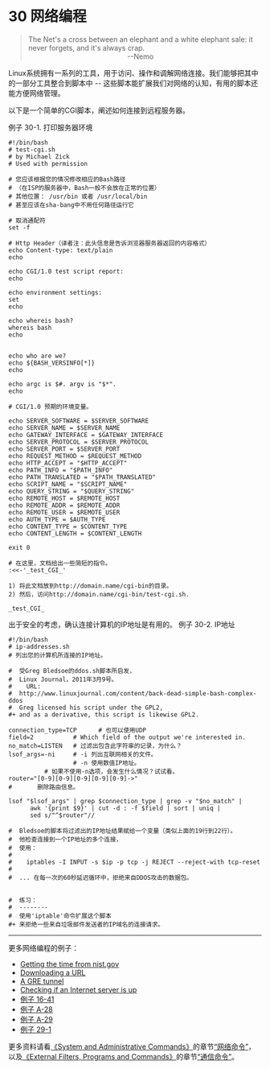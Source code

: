 # 30 网络编程
<blockquote class="blockquote-center">The Net's a cross between an elephant and a white elephant sale: it never forgets, and it's always crap.<br/>
&nbsp;&nbsp;&nbsp;&nbsp;&nbsp;&nbsp;&nbsp;&nbsp;&nbsp;&nbsp;&nbsp;&nbsp;&nbsp;&nbsp;&nbsp;&nbsp;&nbsp;&nbsp;&nbsp;&nbsp;&nbsp;&nbsp;&nbsp;&nbsp;&nbsp;&nbsp;&nbsp;&nbsp;&nbsp;&nbsp;&nbsp;&nbsp;&nbsp;&nbsp;&nbsp;&nbsp;&nbsp;&nbsp;&nbsp;&nbsp;&nbsp;&nbsp;&nbsp;&nbsp;&nbsp;&nbsp;&nbsp;&nbsp;&nbsp;&nbsp;--Nemo</blockquote>

Linux系统拥有一系列的工具，用于访问、操作和调解网络连接。我们能够把其中的一部分工具整合到脚本中 -- 这些脚本能扩展我们对网络的认知，有用的脚本还能方便网络管理。

以下是一个简单的CGI脚本，阐述如何连接到远程服务器。

例子 30-1. 打印服务器环境
```
#!/bin/bash
# test-cgi.sh
# by Michael Zick
# Used with permission

# 您应该根据您的情况修改相应的Bash路径
# （在ISP的服务器中，Bash一般不会放在正常的位置）
# 其他位置： /usr/bin 或者 /usr/local/bin
# 甚至应该在sha-bang中不用任何路径运行它

# 取消通配符
set -f

# Http Header（译者注：此头信息是告诉浏览器服务器返回的内容格式）
echo Content-type: text/plain
echo

echo CGI/1.0 test script report:
echo

echo environment settings:
set
echo

echo whereis bash?
whereis bash
echo


echo who are we?
echo ${BASH_VERSINFO[*]}
echo

echo argc is $#. argv is "$*".
echo

# CGI/1.0 预期的环境变量。

echo SERVER_SOFTWARE = $SERVER_SOFTWARE
echo SERVER_NAME = $SERVER_NAME
echo GATEWAY_INTERFACE = $GATEWAY_INTERFACE
echo SERVER_PROTOCOL = $SERVER_PROTOCOL
echo SERVER_PORT = $SERVER_PORT
echo REQUEST_METHOD = $REQUEST_METHOD
echo HTTP_ACCEPT = "$HTTP_ACCEPT"
echo PATH_INFO = "$PATH_INFO"
echo PATH_TRANSLATED = "$PATH_TRANSLATED"
echo SCRIPT_NAME = "$SCRIPT_NAME"
echo QUERY_STRING = "$QUERY_STRING"
echo REMOTE_HOST = $REMOTE_HOST
echo REMOTE_ADDR = $REMOTE_ADDR
echo REMOTE_USER = $REMOTE_USER
echo AUTH_TYPE = $AUTH_TYPE
echo CONTENT_TYPE = $CONTENT_TYPE
echo CONTENT_LENGTH = $CONTENT_LENGTH

exit 0

# 在这里，文档给出一些简短的指令。
:<<-'_test_CGI_'

1) 将此文档放到http://domain.name/cgi-bin的目录。
2) 然后，访问http://domain.name/cgi-bin/test-cgi.sh.

_test_CGI_
```

出于安全的考虑，确认连接计算机的IP地址是有用的。
例子 30-2. IP地址
```
#!/bin/bash
# ip-addresses.sh
# 列出您的计算机所连接的IP地址。

#  受Greg Bledsoe的ddos.sh脚本所启发，
#  Linux Journal，2011年3月9号。
#    URL:
#  http://www.linuxjournal.com/content/back-dead-simple-bash-complex-ddos
#  Greg licensed his script under the GPL2,
#+ and as a derivative, this script is likewise GPL2.

connection_type=TCP      # 也可以使用UDP
field=2           # Which field of the output we're interested in.
no_match=LISTEN   # 过滤出包含此字符串的记录，为什么？
lsof_args=-ni     # -i 列出互联网相关的文件。
                  # -n 使用数值IP地址。
		  # 如果不使用-n选项，会发生什么情况？试试看。
router="[0-9][0-9][0-9][0-9][0-9]->"
#       删除路由信息。

lsof "$lsof_args" | grep $connection_type | grep -v "$no_match" |
      awk '{print $9}' | cut -d : -f $field | sort | uniq |
      sed s/"^$router"//

#  Bledsoe的脚本将过滤出的IP地址结果赋给一个变量（类似上面的19行到22行）。
#  他检查连接到一个IP地址的多个连接，
#  使用：
#
#    iptables -I INPUT -s $ip -p tcp -j REJECT --reject-with tcp-reset
#
#  ... 在每一次的60秒延迟循环中，拒绝来自DDOS攻击的数据包。


#  练习：
#  --------
#  使用'iptable'命令扩展这个脚本
#+ 来拒绝一些来自垃圾邮件发送者的IP域名的连接请求。
```

---
更多网络编程的例子：
* [Getting the time from nist.gov](http://tldp.org/LDP/abs/html/devref1.html#NPREF)
* [Downloading a URL](http://tldp.org/LDP/abs/html/devref1.html#NW001)
* [A GRE tunnel](http://tldp.org/LDP/abs/html/system.html#IPSCRIPT0)
* [Checking if an Internet server is up](http://tldp.org/LDP/abs/html/communications.html#PING0)
* [例子 16-41](http://tldp.org/LDP/abs/html/communications.html#ISSPAMMER)
* [例子 A-28](http://tldp.org/LDP/abs/html/contributed-scripts.html#ISSPAMMER2)
* [例子 A-29](http://tldp.org/LDP/abs/html/contributed-scripts.html#WHX)
* [例子 29-1](http://tldp.org/LDP/abs/html/devref1.html#DEVTCP)

更多资料请看[《System and Administrative Commands》](http://tldp.org/LDP/abs/html/system.html)的章节[“网络命令”](http://tldp.org/LDP/abs/html/system.html#NETWORKSYS1)，以及[《External Filters, Programs and Commands》](http://tldp.org/LDP/abs/html/external.html)的章节[“通信命令”](http://tldp.org/LDP/abs/html/communications.html)。